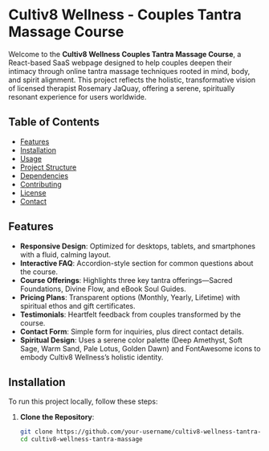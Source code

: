 # Cultiv8 Wellness - Couples Tantra Massage Course

Welcome to the **Cultiv8 Wellness Couples Tantra Massage Course**, a React-based SaaS webpage designed to help couples deepen their intimacy through online tantra massage techniques rooted in mind, body, and spirit alignment. This project reflects the holistic, transformative vision of licensed therapist Rosemary JaQuay, offering a serene, spiritually resonant experience for users worldwide.

## Table of Contents

- [Features](#features)
- [Installation](#installation)
- [Usage](#usage)
- [Project Structure](#project-structure)
- [Dependencies](#dependencies)
- [Contributing](#contributing)
- [License](#license)
- [Contact](#contact)

## Features

- **Responsive Design**: Optimized for desktops, tablets, and smartphones with a fluid, calming layout.
- **Interactive FAQ**: Accordion-style section for common questions about the course.
- **Course Offerings**: Highlights three key tantra offerings—Sacred Foundations, Divine Flow, and eBook Soul Guides.
- **Pricing Plans**: Transparent options (Monthly, Yearly, Lifetime) with spiritual ethos and gift certificates.
- **Testimonials**: Heartfelt feedback from couples transformed by the course.
- **Contact Form**: Simple form for inquiries, plus direct contact details.
- **Spiritual Design**: Uses a serene color palette (Deep Amethyst, Soft Sage, Warm Sand, Pale Lotus, Golden Dawn) and FontAwesome icons to embody Cultiv8 Wellness’s holistic identity.

## Installation

To run this project locally, follow these steps:

1. **Clone the Repository**:
   ```bash
   git clone https://github.com/your-username/cultiv8-wellness-tantra-massage.git
   cd cultiv8-wellness-tantra-massage
